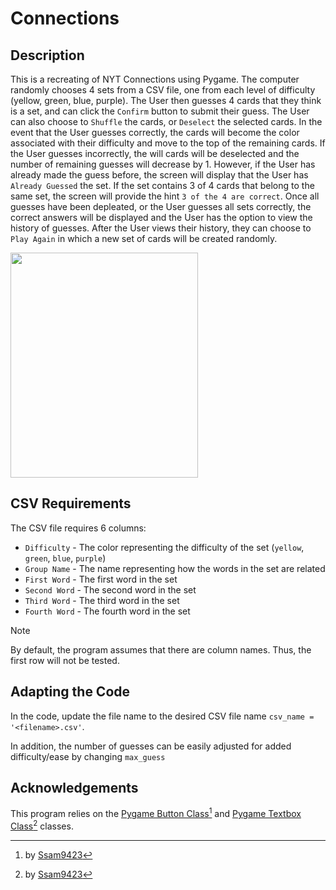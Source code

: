 # Connections
## Description
This is a recreating of NYT Connections using Pygame. 
The computer randomly chooses 4 sets from a CSV file, one from each level of difficulty (yellow, green, blue, purple).
The User then guesses 4 cards that they think is a set, and can click the `Confirm` button to submit their guess.
The User can also choose to `Shuffle` the cards, or `Deselect` the selected cards.
In the event that the User guesses correctly, the cards will become the color associated with their difficulty and move to the top of the remaining cards.
If the User guesses incorrectly, the will cards will be deselected and the number of remaining guesses will decrease by 1.
However, if the User has already made the guess before, the screen will display that the User has `Already Guessed` the set.
If the set contains 3 of 4 cards that belong to the same set, the screen will provide the hint `3 of the 4 are correct`.
Once all guesses have been depleated, or the User guesses all sets correctly, the correct answers will be displayed and the User has the option to view the history of guesses.
After the User views their history, they can choose to `Play Again` in which a new set of cards will be created randomly.

<img src="https://github.com/user-attachments/assets/3e910519-c2ae-43e0-a26d-06ce7a92185a" width="300" height="360" class="center">

## CSV Requirements
The CSV file requires 6 columns:
- `Difficulty` - The color representing the difficulty of the set (`yellow`, `green`, `blue`, `purple`)
- `Group Name` - The name representing how the words in the set are related
- `First Word` - The first word in the set
- `Second Word` - The second word in the set
- `Third Word` - The third word in the set
- `Fourth Word` - The fourth word in the set

>[!NOTE]
>By default, the program assumes that there are column names. Thus, the first row will not be tested.

## Adapting the Code
In the code, update the file name to the desired CSV file name `csv_name = '<filename>.csv'`.

In addition, the number of guesses can be easily adjusted for added difficulty/ease by changing `max_guess`

## Acknowledgements
This program relies on the [Pygame Button Class](https://github.com/ssam9423/pygame_button)[^1] and [Pygame Textbox Class](https://github.com/ssam9423/pygame_textbox)[^1] classes.

[^1]: by [Ssam9423](https://github.com/ssam9423/)
